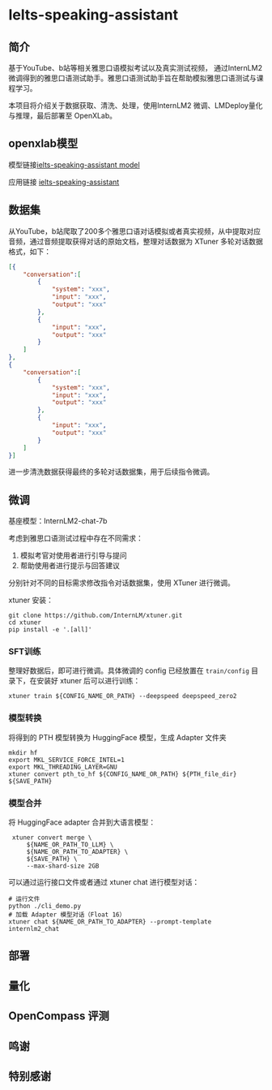# Ielts-speaking-assistant

## 简介

基于YouTube、b站等相关雅思口语模拟考试以及真实测试视频， 通过InternLM2微调得到的雅思口语测试助手。雅思口语测试助手旨在帮助模拟雅思口语测试与课程学习。

本项目将介绍关于数据获取、清洗、处理，使用InternLM2 微调、LMDeploy量化与推理，最后部署至 OpenXLab。

## openxlab模型

模型链接[ielts-speaking-assistant model](https://openxlab.org.cn/models/detail/LocknLock/ft-ietls-speaking-assistant/tree/main)

应用链接 [ielts-speaking-assistant](https://openxlab.org.cn/apps/detail/lumine/ielts-speaking-assistant)

## 数据集

从YouTube，b站爬取了200多个雅思口语对话模拟或者真实视频，从中提取对应音频，通过音频提取获得对话的原始文档，整理对话数据为 XTuner 多轮对话数据格式，如下：

```json
[{
    "conversation":[
        {
            "system": "xxx",
            "input": "xxx",
            "output": "xxx"
        },
        {
            "input": "xxx",
            "output": "xxx"
        }
    ]
},
{
    "conversation":[
        {
            "system": "xxx",
            "input": "xxx",
            "output": "xxx"
        },
        {
            "input": "xxx",
            "output": "xxx"
        }
    ]
}]
```

进一步清洗数据获得最终的多轮对话数据集，用于后续指令微调。



## 微调

基座模型：InternLM2-chat-7b

考虑到雅思口语测试过程中存在不同需求：

1. 模拟考官对使用者进行引导与提问
2. 帮助使用者进行提示与回答建议

分别针对不同的目标需求修改指令对话数据集，使用 XTuner 进行微调。

xtuner 安装：

```shell
git clone https://github.com/InternLM/xtuner.git
cd xtuner
pip install -e '.[all]'
```

### SFT训练

整理好数据后，即可进行微调。具体微调的 config 已经放置在 `train/config` 目录下，在安装好 xtuner 后可以进行训练：

```shell
xtuner train ${CONFIG_NAME_OR_PATH} --deepspeed deepspeed_zero2
```

### 模型转换

将得到的 PTH 模型转换为 HuggingFace 模型，生成 Adapter 文件夹

```shell
mkdir hf
export MKL_SERVICE_FORCE_INTEL=1
export MKL_THREADING_LAYER=GNU
xtuner convert pth_to_hf ${CONFIG_NAME_OR_PATH} ${PTH_file_dir} ${SAVE_PATH}
```

### 模型合并

将 HuggingFace adapter 合并到大语言模型：

```shell
 xtuner convert merge \
     ${NAME_OR_PATH_TO_LLM} \
     ${NAME_OR_PATH_TO_ADAPTER} \
     ${SAVE_PATH} \
     --max-shard-size 2GB
```

可以通过运行接口文件或者通过 xtuner chat 进行模型对话：

```shell 
# 运行文件
python ./cli_demo.py 
# 加载 Adapter 模型对话（Float 16）
xtuner chat ${NAME_OR_PATH_TO_ADAPTER} --prompt-template internlm2_chat
```


## 部署

## 量化

## OpenCompass 评测

## 鸣谢

## 特别感谢
